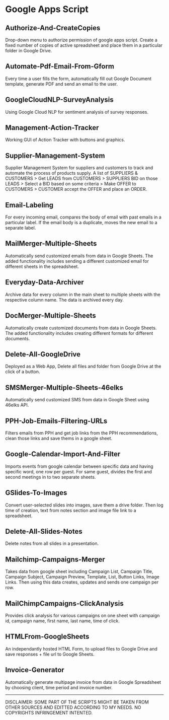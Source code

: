 # Google Apps Script


## Authorize-And-CreateCopies
Drop-down menu to authorize permission of google apps script. Create a fixed number of copies of active spreadsheet and place them in a particular folder in Google Drive.

## Automate-Pdf-Email-From-Gform
Every time a user fills the form, automatically fill out Google Document template, generate PDF and send an email to the user.

## GoogleCloudNLP-SurveyAnalysis
Using Google Cloud NLP for sentiment analysis of survey responses.

## Management-Action-Tracker
Working GUI of Action Tracker with buttons and graphics.

## Supplier-Management-System
Supplier Management System for suppliers and customers to track and automate the process of products supply.
A list of SUPPLIERS & CUSTOMERS > Get LEADS from CUSTOMERS > SUPPLIERS BID on those LEADS > Select a BID based on some criteria >
Make OFFER to CUSTOMERS > CUSTOMER accept the OFFER and place an ORDER.

## Email-Labeling
For every incoming email, compares the body of email with past emails in a particular label. If the email body is a duplicate, moves the new email to a separate label.

## MailMerger-Multiple-Sheets
Automatically send customized emails from data in Google Sheets. The added functionality includes sending a different customized email for different sheets in the spreadsheet.

## Everyday-Data-Archiver
Archive data for every column in the main sheet to multiple sheets with the respective column name. The data is archived every day.

## DocMerger-Multiple-Sheets
Automatically create customized documents from data in Google Sheets. The added functionality includes creating different formats for different documents.

## Delete-All-GoogleDrive
Deployed as a Web App, Delete all files and folder from Google Drive at the click of a button.

## SMSMerger-Multiple-Sheets-46elks
Automatically send customized SMS from data in Google Sheet using 46elks API.

## PPH-Job-Emails-Filtering-URLs
Filters emails from PPH and get job links from the PPH recommendations, clean those links and save thems in a google sheet.

## Google-Calendar-Import-And-Filter
Imports events from google calendar between specific data and having specific word, one row per guest. For same guest, divides the first and second meetings in to two separate sheets.

## GSlides-To-Images
Convert user-selected slides into images, save them a drive folder. Then log time of creation, text from notes section and image file link to a spreadsheet.

## Delete-All-Slides-Notes
Delete notes from all slides in a presentation.

## Mailchimp-Campaigns-Merger
Takes data from google sheet including Campaign List, Campaign Title, Campaign Subject, Campaign Preview, Template, List, Button Links, Image Links. Then using this data creates, updates and sends one campaign per row.

## MailChimpCampaigns-ClickAnalysis
Provides click analysis for various campaigns on one sheet with campaign id, campaign name, first name, last name, time of click.

## HTMLFrom-GoogleSheets
An independantly hosted HTML Form, to upload files to Google Drive and save responses + file url to Google Sheets.

## Invoice-Generator
Automatically generate multipage invoice from data in Google Spreadsheet by choosing client, time period and invoice number.


-------------------------------------------------------------------------------------------------------------------------
DISCLAIMER: SOME PART OF THE SCRIPTS MIGHT BE TAKEN FROM OTHER SOURCES AND EDITTED ACCORDING TO MY NEEDS. NO COPYRIGHTS INFRINGEMENT INTENTED.
